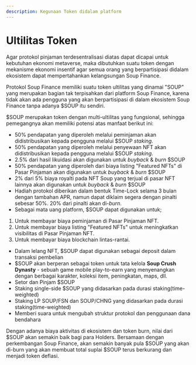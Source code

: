 ```yaml
---
description: Kegunaan Token didalam platform
---
```


# Ultilitas Token

Agar protokol pinjaman terdesentralisasi diatas dapat dicapai untuk kebutuhan ekonomi metaverse, maka dibutuhkan suatu token dengan mekanisme ekonomi insentif agar semua orang yang berpartisipasi didalam ekosistem dapat mempertahankan kelangsungan Soup Finance.

Protokol Soup Finance memiliki suatu token ultilitas yang dinamai "SOUP" yang merupakan bagian tak terpisahkan dari platform Soup Finance, karena tidak akan ada pengguna yang akan berpartisipasi di dalam ekosistem Soup Finance tanpa adanya $SOUP itu sendiri.

$SOUP merupakan token dengan multi-ultilitas yang fungsional, sehingga pemegangnya akan memiliki potensi atas manfaat berikut ini:

* 50% pendapatan yang diperoleh melalui peminjaman akan didistribusikan kepada pengguna melalui $SOUP _staking._
* 50% pendapatan yang diperoleh melalui penyewaan NFT akan didistribusikan kepada pengguna melalui $SOUP _staking._
* 2.5% dari hasil likuidasi akan digunakan untuk _buyback_ & _burn_ $SOUP
* 50% pendapatan yang diperoleh dari biaya listing "Featured NFTs" di Pasar Pinjaman akan digunakan untuk _buyback_ & _burn_ $SOUP
* 2% dari 5% biaya royalti pada NFT Soup yang terjual di pasar NFT lainnya akan digunakan untuk _buyback_ & _burn_ $SOUP
* Hadiah protokol diberikan dalam bentuk Time-Lock selama 3 bulan dengan tambahan APR, namun dapat diklaim segera dengan pinalti sebesar 50%. 20% dari pinalti akan di-_burn._
* Sebagai mata uang platform, $SOUP dapat digunakan untuk;&#x20;

1. Untuk membayar biaya peminjaman di Pasar Pinjaman NFT.
2. Untuk membayar biaya listing "Featured NFTs" untuk meningkatkan visibilitas di Pasar Pinjaman NFT.
3. Untuk membayar biaya blockchain lintas-rantai.

* Dalam lelang NFT, $SOUP dapat digunakan sebagai deposit dalam transaksi pembelian
* $SOUP akan berperan sebagai token untuk tata kelola **Soup Crush Dynasty** - sebuah game mobile play-to-earn yang menyenangkan dengan berbagai karakter, koleksi item, peningkatan, maps, dll.
* Setor dan Pinjam $SOUP
* &#x20;Staking single-side $SOUP yang didasarkan pada durasi staking(time-weighted)
* &#x20;Staking LP SOUP/FSN dan SOUP/CHNG yang didasarkan pada durasi staking(time-weighted)
* Memberi suara untuk mengubah struktur protokol dan penggunaan dana bendahara

Dengan adanya biaya aktivitas di ekosistem dan token burn, nilai dari $SOUP akan semakin baik bagi para Holders. Bersamaan dengan perkembangan Soup Finance, akan semakin banyak pula $SOUP yang akan di-burn yang akan membuat total suplai $SOUP terus berkurang dan menjadi token deflasi.

